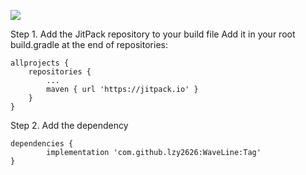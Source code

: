 [![](https://jitpack.io/v/lzy2626/WaveLine.svg)](https://jitpack.io/#lzy2626/WaveLine)

Step 1. Add the JitPack repository to your build file
Add it in your root build.gradle at the end of repositories:

	allprojects {
		repositories {
			...
			maven { url 'https://jitpack.io' }
		}
	}
Step 2. Add the dependency

	dependencies {
	        implementation 'com.github.lzy2626:WaveLine:Tag'
	}